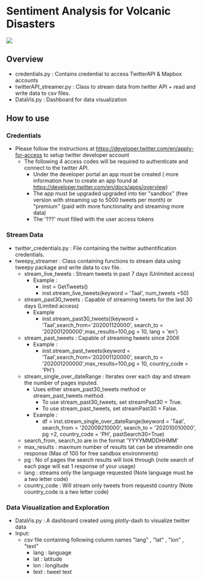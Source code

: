 # Sentiment Analysis for Volcanic Disasters

![](Images-Gifs/Dash-App.gif)

## Overview 
* credentials.py : Contains credential to access TwitterAPI & Mapbox accounts
* twitterAPI_streamer.py : Class to stream data from twitter API + read and write data to csv files.
* DataVis.py : Dashboard for data visualization

## How to use

### Credentials
* Please follow the instructions at https://developer.twitter.com/en/apply-for-access to setup twitter developer account
  * The following 4 access codes will be required to authenticate and connect to the twitter API.
      * Under the developer portal an app must be created ( more information how to create an app found at https://developer.twitter.com/en/docs/apps/overview)
      * The app must be upgraded upgraded into tier "sandbox" (free version with streaming up to 5000 tweets per month) or "premium" (paid with more functionality and streaming more data)
      * The '???' must filled with the user access tokens
      
### Stream Data
* twitter_credentials.py : File containing the twitter authentification credentials.   
* tweepy_streamer : Class containing functions to stream data using tweepy package and write data to csv file.
  * stream_live_tweets : Stream tweets in past 7 days (Unlmited access)
    * Example :
      * inst = GetTweets()
      * inst.stream_live_tweets(keyword = 'Taal', num_tweets =50)
  * stream_past30_tweets : Capable of streaming tweets for the last 30 days (Limited access)
    * Example
      * inst.stream_past30_tweets((keyword = 'Taal',search_from='202001120000', search_to = '202001200000',max_results=100,pg = 10, lang = 'en')
  * stream_past_tweets : Capable of streaming tweets since 2006
    * Example :
       * inst.stream_past_tweets(keyword = 'Taal',search_from='202001120000', search_to = '202001200000',max_results=100,pg = 10, country_code = 'PH')
  * stream_single_over_dateRange : Iterates over each day and stream the number of pages inputed.
    * Uses either stream_past30_tweets method or stream_past_tweets method. 
      * To use stream_past30_tweets, set streamPast30 = True. 
      * To use stream_past_tweets, set streamPast30 = False.
    * Example : 
      * df = inst.stream_single_over_dateRange(keyword = 'Taal', search_from = '202009210000', search_to = '202010010000', pg =2, country_code = 'PH', pastSearch30=True)
  * search_from, search_to are in the format 'YYYYMMDDHHMM'
  * max_results : maxmum number of results tat can be streamedin one response (Max of 100 for free sandbox environments)
  * pg : No of pages the search results will look through (note search of each page will eat 1 response of your usage)
  * lang : streams only the language requested (Note language must be a two letter code)
  * country_code : Will stream only tweets from requestd country (Note country_code is a two letter code)
 
### Data Visualization and Exploration
* DataVis.py : A dashboard created using plotly-dash to visualize twitter data
* Input:
  * csv file containing following column names "lang" , "lat" , "lon" , "text"
    * lang : language
    * lat : latitude
    * lon : longitude
    * text : tweet text
